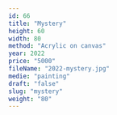 ```yaml
---
id: 66
title: "Mystery"
height: 60
width: 80
method: "Acrylic on canvas"
year: 2022
price: "5000"
fileName: "2022-mystery.jpg"
medie: "painting"
draft: "false"
slug: "mystery"
weight: "80"
---
```

